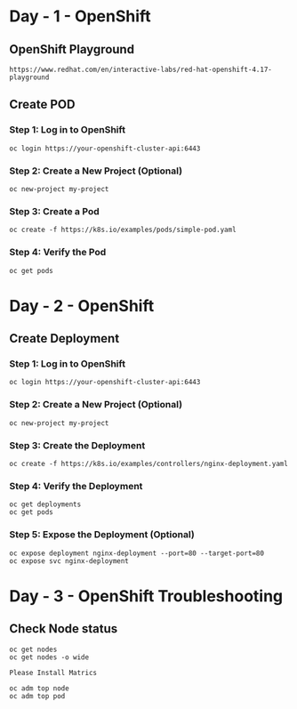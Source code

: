 # Day - 1 - OpenShift 

## OpenShift Playground

	https://www.redhat.com/en/interactive-labs/red-hat-openshift-4.17-playground
	
	
## Create POD

### Step 1: Log in to OpenShift

	oc login https://your-openshift-cluster-api:6443

### Step 2: Create a New Project (Optional)

	oc new-project my-project

### Step 3: Create a Pod 

	oc create -f https://k8s.io/examples/pods/simple-pod.yaml
	
### Step 4: Verify the Pod

	oc get pods

# Day - 2 - OpenShift 


## Create Deployment


### Step 1: Log in to OpenShift

	oc login https://your-openshift-cluster-api:6443

### Step 2: Create a New Project (Optional)

	oc new-project my-project
	

### Step 3: Create the Deployment

	oc create -f https://k8s.io/examples/controllers/nginx-deployment.yaml
	
### Step 4: Verify the Deployment

	oc get deployments
	oc get pods

### Step 5: Expose the Deployment (Optional)

	oc expose deployment nginx-deployment --port=80 --target-port=80
	oc expose svc nginx-deployment

 # Day - 3 - OpenShift Troubleshooting
 
 ## Check Node status
	
	oc get nodes 
	oc get nodes -o wide
	
	Please Install Matrics 
	
	oc adm top node 
	oc adm top pod 